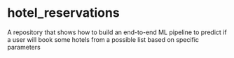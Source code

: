 # hotel_reservations
A repository that shows how to build an end-to-end ML pipeline to predict if a user will book some hotels from a possible list based on specific parameters
